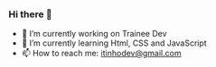 ### Hi there 👋

- 🔭 I’m currently working on Trainee Dev
- 🌱 I’m currently learning <a href="https://github.com/itinhodev"></a> Html, CSS and JavaScript
- 📫 How to reach me: itinhodev@gmail.com
